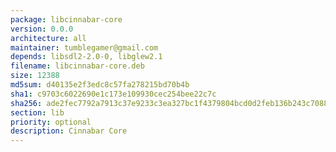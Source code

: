 ```yaml
---
package: libcinnabar-core
version: 0.0.0
architecture: all
maintainer: tumblegamer@gmail.com
depends: libsdl2-2.0-0, libglew2.1
filename: libcinnabar-core.deb
size: 12388
md5sum: d40135e2f3edc8c57fa278215bd70b4b
sha1: c9703c6022690e1c173e109930cec254bee22c7c
sha256: ade2fec7792a7913c37e9233c3ea327bc1f4379804bcd0d2feb136b243c7088a
section: lib
priority: optional
description: Cinnabar Core
---
```

